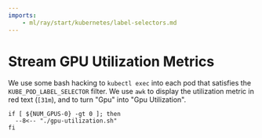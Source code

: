 ```yaml
---
imports:
    - ml/ray/start/kubernetes/label-selectors.md
---
```


# Stream GPU Utilization Metrics

We use some bash hacking to `kubectl exec` into each pod that
satisfies the `KUBE_POD_LABEL_SELECTOR` filter. We use `awk` to
display the utilization metric in red text (`[31m`), and to turn "Gpu"
into "Gpu Utilization".

```shell.async
if [ ${NUM_GPUS-0} -gt 0 ]; then
  --8<-- "./gpu-utilization.sh"
fi
```

